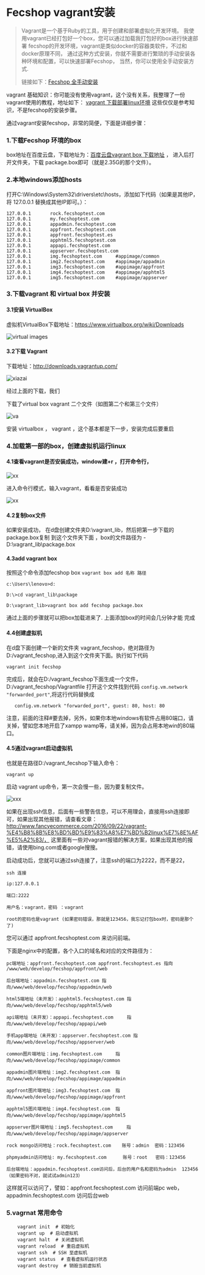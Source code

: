Fecshop vagrant安装
====================

> Vagrant是一个基于Ruby的工具，用于创建和部署虚拟化开发环境。
> 我使用vagrant已经打包好一个box，您可以通过加载我打包好的box进行快速部署
> fecshop的开发环境，vagrant是类似docker的容器类软件，不过和docker原理不同，
> 通过这种方式安装，你就不需要进行繁琐的手动安装各种环境和配置，可以快速部署Fecshop，
> 当然，你可以使用全手动安装方式.
> 
> 链接如下：[Fecshop 全手动安装](fecshop-about-hand-install.md)



vagrant 基础知识：你可能没有使用vagrant，这个没有关系，我整理了一份vagrant使用的教程，地址如下：
[vagrant 下载部署linux环境](http://www.fancyecommerce.com/2016/09/22/vagrant-%E4%B8%8B%E8%BD%BD%E9%83%A8%E7%BD%B2linux%E7%8E%AF%E5%A2%83/)
这些仅仅是参考知识，不是fecshop的安装步骤。

通过vagrant安装fecshop，非常的简便，下面是详细步骤：


### 1.下载Fecshop 环境的box

box地址在百度云盘，下载地址为：[百度云盘vagrant box 下载地址](https://pan.baidu.com/s/1kVwRD2Z) ， 
进入后打开文件夹，下载 package.box即可（就是2.35G的那个文件）。

### 2.本地windows添加hosts

打开C:\Windows\System32\drivers\etc\hosts，添加如下代码（如果是其他IP，将
127.0.0.1 替换成其他IP即可。）：

```
127.0.0.1       rock.fecshoptest.com
127.0.0.1       my.fecshoptest.com
127.0.0.1       appadmin.fecshoptest.com
127.0.0.1       appfront.fecshoptest.com
127.0.0.1       appfront.fecshoptest.es
127.0.0.1       apphtml5.fecshoptest.com
127.0.0.1       appapi.fecshoptest.com
127.0.0.1       appserver.fecshoptest.com
127.0.0.1       img.fecshoptest.com		#appimage/common
127.0.0.1       img2.fecshoptest.com	#appimage/appadmin
127.0.0.1       img3.fecshoptest.com	#appimage/appfront
127.0.0.1       img4.fecshoptest.com	#appimage/apphtml5
127.0.0.1       img5.fecshoptest.com	#appimage/appserver
```

### 3.下载vagrant 和 virtual box 并安装

#### 3.1安装 VirtualBox

虚拟机VirtualBox下载地址：https://www.virtualbox.org/wiki/Downloads

![virtual images](http://img.blog.csdn.net/20160922172454894?watermark/2/text/aHR0cDovL2Jsb2cuY3Nkbi5uZXQv/font/5a6L5L2T/fontsize/400/fill/I0JBQkFCMA==/dissolve/70/gravity/Center)

#### 3.2下载  Vagrant

下载地址：http://downloads.vagrantup.com/

![xiazai](http://img.blog.csdn.net/20160922171328380?watermark/2/text/aHR0cDovL2Jsb2cuY3Nkbi5uZXQv/font/5a6L5L2T/fontsize/400/fill/I0JBQkFCMA==/dissolve/70/gravity/Center)


经过上面的下载，我们

下载了virtual box   vagrant  二个文件（如图第二个和第三个文件）

![va](http://img.blog.csdn.net/20160922171537180?watermark/2/text/aHR0cDovL2Jsb2cuY3Nkbi5uZXQv/font/5a6L5L2T/fontsize/400/fill/I0JBQkFCMA==/dissolve/70/gravity/Center)

安装 virtualbox ，  vagrant ，这个基本都是下一步，安装完成后要重启



### 4.加载第一部的box，创建虚拟机运行linux

#### 4.1查看vagrant是否安装成功，window建+r ，打开命令行，

![xx](http://img.blog.csdn.net/20160922171658306?watermark/2/text/aHR0cDovL2Jsb2cuY3Nkbi5uZXQv/font/5a6L5L2T/fontsize/400/fill/I0JBQkFCMA==/dissolve/70/gravity/Center)

进入命令行模式，输入vagrant，看看是否安装成功


![xx](http://img.blog.csdn.net/20160922171850354?watermark/2/text/aHR0cDovL2Jsb2cuY3Nkbi5uZXQv/font/5a6L5L2T/fontsize/400/fill/I0JBQkFCMA==/dissolve/70/gravity/Center)

#### 4.2复制box文件

如果安装成功，
在d盘创建文件夹D:\vagrant_lib，然后把第一步下载的package.box复制
到这个文件夹下面
，box的文件路径为 - D:\vagrant_lib\package.box

#### 4.3add vagrant box

按照这个命令添加fecshop box  `vagrant box add 名称 路径`

```
c:\Users\lenovo>d:

D:\>cd vagrant_lib\package

D:\vagrant_lib>vagrant box add fecshop package.box

```

通过上面的步骤就可以把box加载进来了. 上面添加box的时间会几分钟才能
完成


#### 4.4创建虚拟机

在d盘下面创建一个新的文件夹  vagrant_fecshop，绝对路径为
D:/vagrant_fecshop,进入到这个文件夹下面。执行如下代码

```
vagrant init fecshop
```

完成后，就会在D:/vagrant_fecshop下面生成一个文件，  D:/vagrant_fecshop/Vagrantfile
打开这个文件找到代码
`config.vm.network "forwarded_port"`,将这行代码替换成

```
   config.vm.network "forwarded_port", guest: 80, host: 80
```

注意，前面的注释#要去掉，另外，如果你本地windows有软件占用80端口，请关掉，譬如您本地开启了xampp 
wamp等，请关掉，因为会占用本地win的80端口。

#### 4.5通过vagrant启动虚拟机

也就是在路径D:/vagrant_fecshop下输入命令：

```
vagrant up
```

启动 vagrant up命令，第一次会慢一些，因为要复制文件。

![xxx](http://img.blog.csdn.net/20160922172706451?watermark/2/text/aHR0cDovL2Jsb2cuY3Nkbi5uZXQv/font/5a6L5L2T/fontsize/400/fill/I0JBQkFCMA==/dissolve/70/gravity/Center)



如果在出现ssh信息，后面有一些警告信息，可以不用理会，直接用ssh连接即可，如果出现其他报错，请查看文章：http://www.fancyecommerce.com/2016/09/22/vagrant-%E4%B8%8B%E8%BD%BD%E9%83%A8%E7%BD%B2linux%E7%8E%AF%E5%A2%83/，
这里面有一些对vagrant报错的解决方案，如果出现其他的报错，请使用bing.com或者google搜搜。

启动成功后，您就可以通过ssh连接了，注意ssh的端口为2222，而不是22，

```
ssh 连接

ip:127.0.0.1

端口:2222

用户名：vagrant，密码 ：vagrant

root的密码也是vagrant (如果密码错误，那就是123456，我忘记打包box时，密码是那个了)

```

您可以通过 appfront.fecshoptest.com 来访问前端。


下面是nginx中的配置，各个入口的域名和对应的文件路径为：

```
pc端地址：appfront.fecshoptest.com appfront.fecshoptest.es 指向 /www/web/develop/fecshop/appfront/web 

后台端地址：appadmin.fecshoptest.com 指向/www/web/develop/fecshop/appadmin/web

html5端地址（未开发）：apphtml5.fecshoptest.com 指向/www/web/develop/fecshop/apphtml5/web

api端地址（未开发）：appapi.fecshoptest.com     指向/www/web/develop/fecshop/appapi/web

手机app端地址（未开发）：appserver.fecshoptest.com 指向/www/web/develop/fecshop/appserver/web

common图片端地址：img.fecshoptest.com     指向/www/web/develop/fecshop/appimage/common

appadmin图片端地址：img2.fecshoptest.com  指向/www/web/develop/fecshop/appimage/appadmin

appfront图片端地址：img3.fecshoptest.com  指向/www/web/develop/fecshop/appimage/appfront

apphtml5图片端地址：img4.fecshoptest.com  指向/www/web/develop/fecshop/appimage/apphtml5

appserver图片端地址：img5.fecshoptest.com     指向/www/web/develop/fecshop/appimage/appserver

rock mongo访问地址：rock.fecshoptest.com    账号：admin  密码：123456

phpmyadmin访问地址: my.fecshoptest.com      账号：root   密码：123456

后台端地址：appadmin.fecshoptest.com访问后，后台的用户名和密码为admin  123456（如果密码不对，就试试admin123）
```



这样就可以访问了，譬如：appfront.fecshoptest.com 访问前端pc web，
appadmin.fecshoptest.com 访问后台web


### 5.vagrnat 常用命令


```
    vagrant init  # 初始化
    vagrant up  # 启动虚拟机
    vagrant halt  # 关闭虚拟机
    vagrant reload  # 重启虚拟机
    vagrant ssh  # SSH 至虚拟机
    vagrant status  # 查看虚拟机运行状态
    vagrant destroy  # 销毁当前虚拟机
```


























